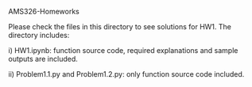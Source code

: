 AMS326-Homeworks

Please check the files in this directory to see solutions for HW1. The directory includes:

i) HW1.ipynb: function source code, required explanations and sample outputs are included. 
	
ii) Problem1.1.py and Problem1.2.py: only function source code included.
